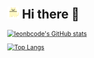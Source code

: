 # <img src="https://github.com/Yanndroid/Yanndroid/blob/master/cats.gif" width="27" height="27" /> Hi there 👋

[![leonbcode's GitHub stats](https://github-readme-stats.vercel.app/api?username=leonbcode&text_color=ffffff&bg_color=0d1017&hide_border=true)](https://github.com/anuraghazra/github-readme-stats)

[![Top Langs](https://github-readme-stats.vercel.app/api/top-langs/?username=leonbcode&text_color=ffffff&bg_color=0d1017&hide_border=true)](https://github.com/anuraghazra/github-readme-stats)
